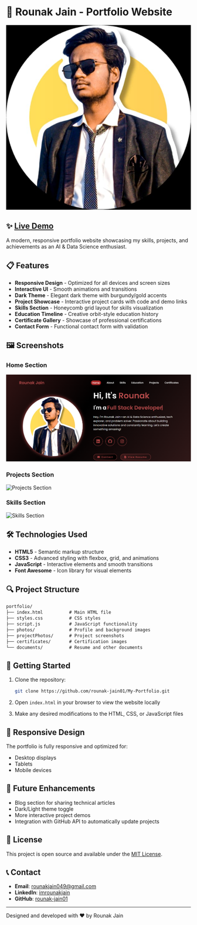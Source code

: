 # 🚀 Rounak Jain - Portfolio Website

![Portfolio Banner](photos/mypto.jpg)

## ✨ [Live Demo](https://rounak-jain01.github.io/My-Portfolio/)

A modern, responsive portfolio website showcasing my skills, projects, and achievements as an AI & Data Science enthusiast.

## 📋 Features

- **Responsive Design** - Optimized for all devices and screen sizes
- **Interactive UI** - Smooth animations and transitions
- **Dark Theme** - Elegant dark theme with burgundy/gold accents
- **Project Showcase** - Interactive project cards with code and demo links
- **Skills Section** - Honeycomb grid layout for skills visualization
- **Education Timeline** - Creative orbit-style education history
- **Certificate Gallery** - Showcase of professional certifications
- **Contact Form** - Functional contact form with validation

## 🖼️ Screenshots

### Home Section
![Home Section](projectPhotos/portfolio.png)

### Projects Section
![Projects Section](projectPhotos/projects.png)

### Skills Section
![Skills Section](projectPhotos/skills.png)

## 🛠️ Technologies Used

- **HTML5** - Semantic markup structure
- **CSS3** - Advanced styling with flexbox, grid, and animations
- **JavaScript** - Interactive elements and smooth transitions
- **Font Awesome** - Icon library for visual elements

## 🔍 Project Structure

```
portfolio/
├── index.html          # Main HTML file
├── styles.css          # CSS styles
├── script.js           # JavaScript functionality
├── photos/             # Profile and background images
├── projectPhotos/      # Project screenshots
├── certificates/       # Certification images
└── documents/          # Resume and other documents
```

## 🚀 Getting Started

1. Clone the repository:
   ```bash
   git clone https://github.com/rounak-jain01/My-Portfolio.git
   ```

2. Open `index.html` in your browser to view the website locally

3. Make any desired modifications to the HTML, CSS, or JavaScript files

## 📱 Responsive Design

The portfolio is fully responsive and optimized for:
- Desktop displays
- Tablets
- Mobile devices

## 🔮 Future Enhancements

- Blog section for sharing technical articles
- Dark/Light theme toggle
- More interactive project demos
- Integration with GitHub API to automatically update projects

## 📄 License

This project is open source and available under the [MIT License](LICENSE).

## 📞 Contact

- **Email**: rounakjain049@gmail.com
- **LinkedIn**: [imrounakjain](https://www.linkedin.com/in/imrounakjain/)
- **GitHub**: [rounak-jain01](https://github.com/rounak-jain01/)

---

Designed and developed with ❤️ by Rounak Jain
